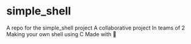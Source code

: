# simple_shell


A repo for the simple_shell project
A collaborative project 
In teams of 2
Making your own shell using C
Made with 💙
